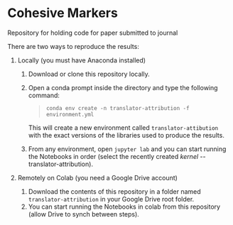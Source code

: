 # Cohesive Markers
Repository for holding code for paper submitted to journal

There are two ways to reproduce the results:

1. Locally (you must have Anaconda installed)

    1. Download or clone this repository locally.
    1. Open a conda prompt inside the directory and type the following command:
        >`conda env create -n translator-attribution -f environment.yml`
        
        This will create a new environment called `translator-attibution` with the exact versions of the libraries used to produce the results.
    1. From any environment, open `jupyter lab` and you can start running the Notebooks in order (select the recently created _kernel_ --translator-attribution).

1. Remotely on Colab (you need a Google Drive account)
    
    1. Download the contents of this repository in a folder named `translator-attribution` in your Google Drive root folder.
    1. You can start running the Notebooks in colab from this repository (allow Drive to synch between steps).
 
